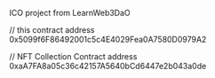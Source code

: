 ICO project from LearnWeb3DaO

// this contract address
0x5099f6F86492001c5c4E4029Fea0A7580D0979A2

// NFT Collection Contract address
0xaA7FA8a05c36c42157A5640bCd6447e2b043a0de
